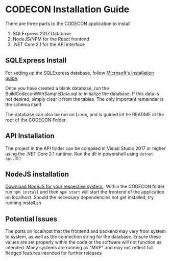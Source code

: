 # CODECON Installation Guide

There are three parts to the CODECON application to install

1. SQLExpress 2017 Database
2. NodeJS/NPM for the React frontend
3. .NET Core 2.1 for the API interface

## SQLExpress Install

For setting up the SQLExpress database, follow [Microsoft's installation guide](https://www.microsoft.com/en-us/sql-server/sql-server-editions-express).

Once you have created a blank database, run the BuildCodeconWithSampleData.sql to initialize the database. If this data is not desired, simply clear it from the tables. The only important remainder is the schema itself.

The database can also be run on Linux, and is guided int he README at the root of the CODECON Folder.

## API Installation

The project in the API folder can be compiled in Visual Studio 2017 or higher using the .NET Core 2.1 runtime. Run the dll in powershell using ```dotnet api.dll```

## NodeJS installation

[Download NodeJS for your respective system.](https://nodejs.org/en/). Within the CODECON folder run ```npm install``` and then ```npm start``` will start the frontend of the application on localhost. Should the necessary dependencies not get installed, try running install.sh  


## Potential Issues
The ports on localhost that the frontend and backend may vary from system to system, as well as the connection string for the database. Ensure these values are set properly within the code or the software will not function as intended. Many systems are running as "MVP" and may not reflect full fledged features intended for further releases

